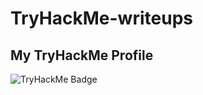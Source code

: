 # TryHackMe-writeups

## My TryHackMe Profile
![TryHackMe Badge](https://tryhackme.com/api/v2/badges/public-profile?userPublicId=4706136)


